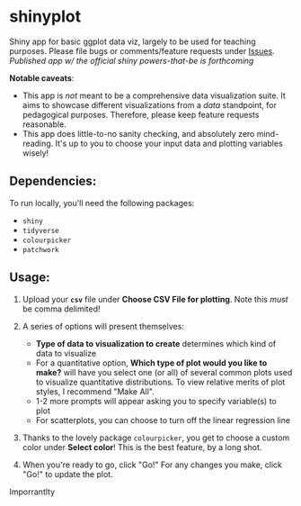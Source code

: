 # shinyplot
Shiny app for basic ggplot data viz, largely to be used for teaching purposes. Please file bugs or comments/feature requests under [Issues](https://github.com/sjspielman/shinyplot/issues). *Published app w/ the official shiny powers-that-be is forthcoming*


**Notable caveats**:

+ This app is *not* meant to be a comprehensive data visualization suite. It aims to showcase different visualizations from a *data* standpoint, for pedagogical purposes. Therefore, please keep feature requests reasonable. 
+ This app does little-to-no sanity checking, and absolutely zero mind-reading. It's up to you to choose your input data and plotting variables wisely! 



## Dependencies:

To run locally, you'll need the following packages:

+ `shiny`
+ `tidyverse`
+ `colourpicker`
+ `patchwork`


## Usage:

1. Upload your **`csv`** file under **Choose CSV File for plotting**. Note this *must* be comma delimited!

2. A series of options will present themselves:
	+ **Type of data to visualization to create** determines which kind of data to visualize
	+ For a quantitative option, **Which type of plot would you like to make?** will have you select one (or all) of several common plots used to visualize quantitative distributions. To view relative merits of plot styles, I recommend "Make All".
	+ 1-2 more prompts will appear asking you to specify variable(s) to plot
	+ For scatterplots, you can choose to turn off the linear regression line
3. Thanks to the lovely package `colourpicker`, you get to choose a custom color under **Select color**! This is the best feature, by a long shot.
4. When you're ready to go, click "Go!" For any changes you make, click "Go!" to update the plot.


Imporrantlty
